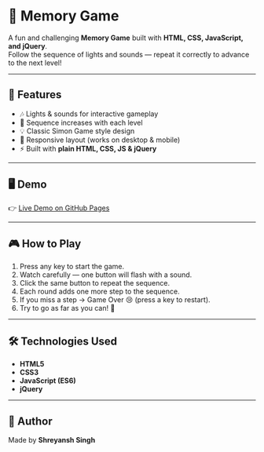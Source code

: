 # 🧠 Memory Game  

A fun and challenging **Memory Game** built with **HTML, CSS, JavaScript, and jQuery**.  
Follow the sequence of lights and sounds — repeat it correctly to advance to the next level!  

---

## 🚀 Features
- 🎶 Lights & sounds for interactive gameplay  
- 🔢 Sequence increases with each level  
- 💡 Classic Simon Game style design  
- 📱 Responsive layout (works on desktop & mobile)  
- ⚡ Built with **plain HTML, CSS, JS & jQuery**

---

## 🖥️ Demo
👉 [Live Demo on GitHub Pages](https://shreyansh157.github.io/memory-game/)  

---

## 🎮 How to Play
1. Press any key to start the game.  
2. Watch carefully — one button will flash with a sound.  
3. Click the same button to repeat the sequence.  
4. Each round adds one more step to the sequence.  
5. If you miss a step → Game Over 😢 (press a key to restart).  
6. Try to go as far as you can! 🎉  

---

## 🛠️ Technologies Used
- **HTML5**  
- **CSS3**  
- **JavaScript (ES6)**  
- **jQuery**

---

## 👤 Author
Made by **Shreyansh Singh**
